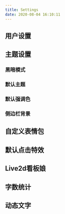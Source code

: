 ```yaml
---
title: Settings
date: 2020-08-04 16:10:11
---
```

## 用户设置
## 主题设置
### 黑暗模式
### 默认主题
### 默认强调色
### 侧边栏背景
## 自定义表情包
## 默认点击特效
## Live2d看板娘
## 字数统计
## 动态文字